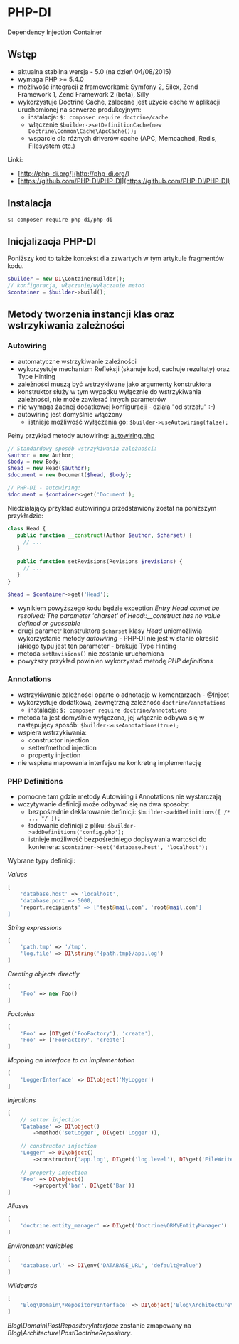 # PHP-DI

Dependency Injection Container

## Wstęp

* aktualna stabilna wersja - 5.0 (na dzień 04/08/2015)
* wymaga PHP >= 5.4.0
* możliwość integracji z frameworkami: Symfony 2, Silex, Zend Framework 1, Zend Framework 2 (beta), Silly
* wykorzystuje Doctrine Cache, zalecane jest użycie cache w aplikacji uruchomionej na serwerze produkcyjnym:
  * instalacja: ```$: composer require doctrine/cache```
  * włączenie ```$builder->setDefinitionCache(new Doctrine\Common\Cache\ApcCache());```
  * wsparcie dla różnych driverów cache (APC, Memcached, Redis, Filesystem etc.)

Linki:

* [http://php-di.org/](http://php-di.org/)
* [https://github.com/PHP-DI/PHP-DI](https://github.com/PHP-DI/PHP-DI)

## Instalacja

```
$: composer require php-di/php-di
```

## Inicjalizacja PHP-DI

Poniższy kod to także kontekst dla zawartych w tym artykule fragmentów kodu.

```php
$builder = new DI\ContainerBuilder();
// konfiguracja, włączanie/wyłączanie metod
$container = $builder->build();
```

## Metody tworzenia instancji klas oraz wstrzykiwania zależności

### Autowiring

* automatyczne wstrzykiwanie zależności
* wykorzystuje mechanizm Refleksji (skanuje kod, cachuje rezultaty) oraz Type Hinting
* zależności muszą być wstrzykiwane jako argumenty konstruktora
* konstruktor służy w tym wypadku wyłącznie do wstrzykiwania zależności, nie może zawierać innych parametrów
* nie wymaga żadnej dodatkowej konfiguracji - działa "od strzału" :-)
* autowiring jest domyślnie włączony
  * istnieje możliwość wyłączenia go: ```$builder->useAutowiring(false);```

Pełny przykład metody autowiring: [autowiring.php](autowiring.php)

```php
// Standardowy sposób wstrzykiwania zależności:
$author = new Author;
$body = new Body;
$head = new Head($author);
$document = new Document($head, $body);

// PHP-DI - autowiring:
$document = $container->get('Document');
```

Niedziałający przykład autowiringu przedstawiony został na poniższym przykładzie:

```php
class Head {
   public function __construct(Author $author, $charset) {
     // ...
   }
   
   public function setRevisions(Revisions $revisions) {
     // ...
   }
}

$head = $container->get('Head');
```

* wynikiem powyższego kodu będzie exception *Entry Head cannot be resolved: The parameter 'charset' of Head::__construct has no value defined or guessable*
* drugi parametr konstruktora ```$charset``` klasy *Head* uniemożliwia wykorzystanie metody *autowiring* - PHP-DI nie jest w stanie okreslić jakiego typu jest ten parameter - brakuje Type Hinting
* metoda ```setRevisions()``` nie zostanie uruchomiona
* powyższy przykład powinien wykorzystać metodę *PHP definitions*

### Annotations

* wstrzykiwanie zależności oparte o adnotacje w komentarzach - @Inject
* wykorzystuje dodatkową, zewnętrzną zależność ```doctrine/annotations```
  * instalacja: ```$: composer require doctrine/annotations```
* metoda ta jest domyślnie wyłączona, jej włącznie odbywa się w następujący sposób: ```$builder->useAnnotations(true);```
* wspiera wstrzykiwania:
  * constructor injection
  * setter/method injection
  * property injection
* nie wspiera mapowania interfejsu na konkretną implementację
  
### PHP Definitions

* pomocne tam gdzie metody Autowiring i Annotations nie wystarczają
* wczytywanie definicji może odbywać się na dwa sposoby:
  * bezpośrednie deklarowanie definicji: ```$builder->addDefinitions([ /* ... */ ]);```
  * ładowanie definicji z pliku: ```$builder->addDefinitions('config.php');```
  * istnieje możliwość bezpośredniego dopisywania wartości do kontenera: ```$container->set('database.host', 'localhost');```

Wybrane typy definicji:

*Values*
 
```php
[
    'database.host' => 'localhost',
    'database.port => 5000,
    'report.recipients' => ['test@mail.com', 'root@mail.com']
]
```
 
*String expressions*

```php
[
    'path.tmp' => '/tmp',
    'log.file' => DI\string('{path.tmp}/app.log')
]
```
 
*Creating objects directly*

```php
[
    'Foo' => new Foo()
]
```
   
*Factories*

```php
[
    'Foo' => [DI\get('FooFactory'), 'create'],
    'Foo' => ['FooFactory', 'create']
]
```

*Mapping an interface to an implementation*

```php
[
    'LoggerInterface' => DI\object('MyLogger')
]
```
    
*Injections*

```php
[
    // setter injection
    'Database' => DI\object()
        ->method('setLogger', DI\get('Logger')),
    
    // constructor injection
    'Logger' => DI\object()
        ->constructor('app.log', DI\get('log.level'), DI\get('FileWriter')),
        
    // property injection
    'Foo' => DI\object()
        ->property('bar', DI\get('Bar'))
]
```
    
*Aliases*

```php
[
    'doctrine.entity_manager' => DI\get('Doctrine\ORM\EntityManager')
]
```
   
*Environment variables*

```php
[
    'database.url' => DI\env('DATABASE_URL', 'default@value')
]
```

*Wildcards*

```php
[
    'Blog\Domain\*RepositoryInterface' => DI\object('Blog\Architecture\*DoctrineRepository')
]
```

*Blog\Domain\PostRepositoryInterface* zostanie zmapowany na *Blog\Architecture\PostDoctrineRepository*.